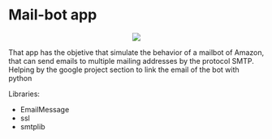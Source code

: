 # Mail-bot app
<p align="center">
  <img src=https://github.com/user-attachments/assets/74e97ab8-3ec8-4062-83a5-d893ec58eda6 />
  
  That app has the objetive that simulate the behavior of a mailbot of Amazon, that can send emails to multiple mailing addresses by the protocol SMTP.
  Helping by the google project section to link the email of the bot with python

  Libraries:
  - EmailMessage
  - ssl
  - smtplib
</p>
